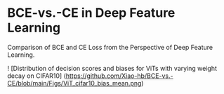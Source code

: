 # BCE-vs.-CE in Deep Feature Learning
Comparison of BCE and CE Loss from the Perspective of Deep Feature Learning.

! [Distribution of decision scores and biases for ViTs with varying weight decay on CIFAR10] (https://github.com/Xiao-hb/BCE-vs.-CE/blob/main/Figs/ViT_cifar10_bias_mean.png)
